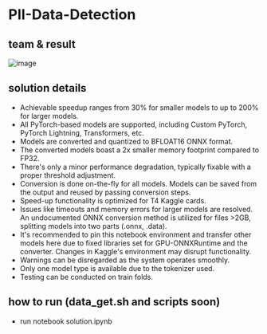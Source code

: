 # PII-Data-Detection

## team & result
![image](https://github.com/tsebaka/PII-Data-Detection/assets/78146236/985ead9c-2277-44af-8d4c-88d6122783d4)

## solution details
* Achievable speedup ranges from 30% for smaller models to up to 200% for larger models.
* All PyTorch-based models are supported, including Custom PyTorch, PyTorch Lightning, Transformers, etc.
* Models are converted and quantized to BFLOAT16 ONNX format.
* The converted models boast a 2x smaller memory footprint compared to FP32.
* There's only a minor performance degradation, typically fixable with a proper threshold adjustment.
* Conversion is done on-the-fly for all models. Models can be saved from the output and reused by passing conversion steps.
* Speed-up functionality is optimized for T4 Kaggle cards.
* Issues like timeouts and memory errors for larger models are resolved. An undocumented ONNX conversion method is utilized for files >2GB, splitting models into two parts (.onnx, .data).
* It's recommended to pin this notebook environment and transfer other models here due to fixed libraries set for GPU-ONNXRuntime and the converter. Changes in Kaggle's environment may disrupt functionality.
* Warnings can be disregarded as the system operates smoothly.
* Only one model type is available due to the tokenizer used.
* Testing can be conducted on train folds.

## how to run (data_get.sh and scripts soon)
* run notebook solution.ipynb
